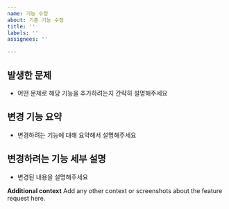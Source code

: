 ```yaml
---
name: 기능 수정
about: 기존 기능 수정
title: ''
labels: ''
assignees: ''

---
```


## 발생한 문제
- 어떤 문제로 해당 기능을 추가하려는지 간략히 설명해주세요

## 변경 기능 요약
- 변경하려는 기능에 대해 요약해서 설명해주세요

## 변경하려는 기능 세부 설명
- 변경된 내용을 설명해주세요

**Additional context**
Add any other context or screenshots about the feature request here.
